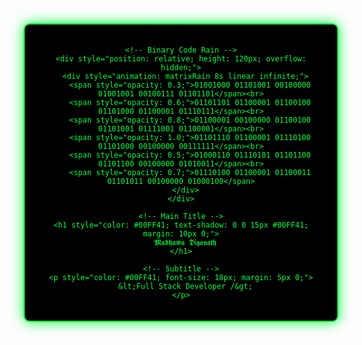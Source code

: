 <!-- 🖥️ Matrix Digital Rain Header -->
<div align="center">
  
  <!-- Digital Rain Container -->
  <div style="font-family: 'Courier New', monospace; color: #00FF41; background: #000000; padding: 20px; border-radius: 10px; border: 2px solid #00FF41; box-shadow: 0 0 20px #00FF41;">
    
    <!-- Binary Code Rain -->
    <div style="position: relative; height: 120px; overflow: hidden;">
      <div style="animation: matrixRain 8s linear infinite;">
        <span style="opacity: 0.3;">01001000 01101001 00100000 01001001 00100111 01101101</span><br>
        <span style="opacity: 0.6;">01101101 01100001 01100100 01101000 01100001 01110111</span><br>
        <span style="opacity: 0.8;">01100001 00100000 01100100 01101001 01111001 01100001</span><br>
        <span style="opacity: 1.0;">01101110 01100001 01110100 01101000 00100000 00111111</span><br>
        <span style="opacity: 0.5;">01000110 01110101 01101100 01101100 00100000 01010011</span><br>
        <span style="opacity: 0.7;">01110100 01100001 01100011 01101011 00100000 01000100</span>
      </div>
    </div>

    <!-- Main Title -->
    <h1 style="color: #00FF41; text-shadow: 0 0 15px #00FF41; margin: 10px 0;">
      𝕸𝖆𝖉𝖍𝖆𝖜𝖆 𝕯𝖎𝖞𝖆𝖓𝖆𝖙𝖍
    </h1>

    <!-- Subtitle -->
    <p style="color: #00FF41; font-size: 18px; margin: 5px 0;">
      &lt;Full Stack Developer /&gt;
    </p>
  </div>

</div>

<style>
  @keyframes matrixRain {
    0% { transform: translateY(-100px); opacity: 0; }
    10% { opacity: 1; }
    90% { opacity: 1; }
    100% { transform: translateY(100px); opacity: 0; }
  }
</style>
